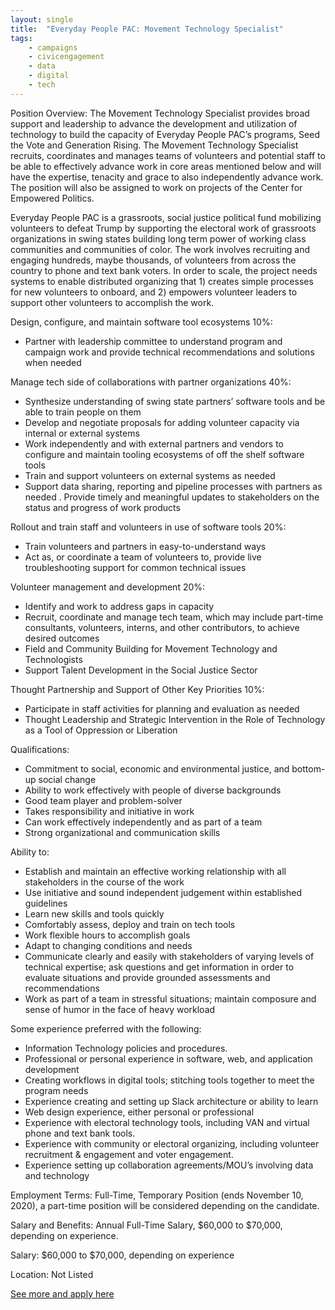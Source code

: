 ```yaml
---
layout: single
title:  "Everyday People PAC: Movement Technology Specialist"
tags: 
    - campaigns
    - civicengagement
    - data
    - digital
    - tech
---
```


Position Overview: The Movement Technology Specialist provides broad support and leadership to advance the development and utilization of technology to build the capacity of Everyday People PAC’s programs, Seed the Vote and Generation Rising. The Movement Technology Specialist recruits, coordinates and manages teams of volunteers and potential staff to be able to effectively advance work in core areas mentioned below and will have the expertise, tenacity and grace to also independently advance work. The position will also be assigned to work on projects of the Center for Empowered Politics.

Everyday People PAC is a grassroots, social justice political fund mobilizing volunteers to defeat Trump by supporting the electoral work of grassroots organizations in swing states building long term power of working class communities and communities of color. The work involves recruiting and engaging hundreds, maybe thousands, of volunteers from across the country to phone and text bank voters. In order to scale, the project needs systems to enable distributed organizing that 1) creates simple processes for new volunteers to onboard, and 2) empowers volunteer leaders to support other volunteers to accomplish the work.

Design, configure, and maintain software tool ecosystems 10%:
* Partner with leadership committee to understand program and campaign work and provide technical recommendations and solutions when needed

Manage tech side of collaborations with partner organizations 40%:
* Synthesize understanding of swing state partners’ software tools and be able to train people on them
* Develop and negotiate proposals for adding volunteer capacity via internal or external systems 
* Work independently and with external partners and vendors to configure and maintain tooling ecosystems of off the shelf software tools
* Train and support volunteers on external systems as needed
* Support data sharing, reporting and pipeline processes with partners as needed . Provide timely and meaningful updates to stakeholders on the status and progress of work products

Rollout and train staff and volunteers in use of software tools 20%:
* Train volunteers and partners in easy-to-understand ways
* Act as, or coordinate a team of volunteers to, provide live troubleshooting support for common technical issues

Volunteer management and development 20%:
* Identify and work to address gaps in capacity
* Recruit, coordinate and manage tech team, which may include part-time consultants, volunteers, interns, and other contributors, to achieve desired outcomes
* Field and Community Building for Movement Technology and Technologists
* Support Talent Development in the Social Justice Sector

Thought Partnership and Support of Other Key Priorities 10%:
* Participate in staff activities for planning and evaluation as needed
* Thought Leadership and Strategic Intervention in the Role of Technology as a Tool of Oppression or Liberation

Qualifications:
* Commitment to social, economic and environmental justice, and bottom-up social change
* Ability to work effectively with people of diverse backgrounds
* Good team player and problem-solver
* Takes responsibility and initiative in work
* Can work effectively independently and as part of a team
* Strong organizational and communication skills

Ability to:
* Establish and maintain an effective working relationship with all stakeholders in the course of the work
* Use initiative and sound independent judgement within established guidelines
* Learn new skills and tools quickly
* Comfortably assess, deploy and train on tech tools
* Work flexible hours to accomplish goals
* Adapt to changing conditions and needs
* Communicate clearly and easily with stakeholders of varying levels of technical expertise; ask questions and get information in order to evaluate situations and provide grounded assessments and recommendations
* Work as part of a team in stressful situations; maintain composure and sense of humor in the face of heavy workload

Some experience preferred with the following:
* Information Technology policies and procedures.
* Professional or personal experience in software, web, and application development
* Creating workflows in digital tools; stitching tools together to meet the program needs
* Experience creating and setting up Slack architecture or ability to learn
* Web design experience, either personal or professional
* Experience with electoral technology tools, including VAN and virtual phone and text bank tools.
* Experience with community or electoral organizing, including volunteer recruitment & engagement and voter engagement.
* Experience setting up collaboration agreements/MOU’s involving data and technology 

Employment Terms: Full-Time, Temporary Position (ends November 10, 2020), a part-time position will be considered depending on the candidate.

Salary and Benefits: Annual Full-Time Salary, $60,000 to $70,000, depending on experience.

Salary: $60,000 to $70,000, depending on experience

Location: Not Listed


[See more and apply here](https://www.everydaypeoplepac.org/jobs/)
